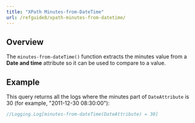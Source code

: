 ```yaml
---
title: "XPath Minutes-from-DateTime"
url: /refguide8/xpath-minutes-from-datetime/
---
```


## Overview

The `minutes-from-dateTime()` function extracts the minutes value from a **Date and time** attribute so it can be used to compare to a value.

## Example

This query returns all the logs where the minutes part of `DateAttribute` is 30 (for example, "2011-12-30 08:30:00"):

```java
//Logging.Log[minutes-from-dateTime(DateAttribute) = 30]
```
